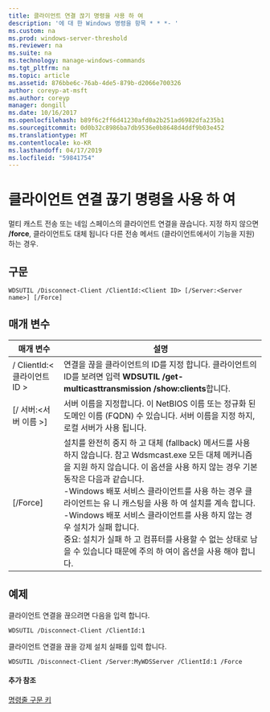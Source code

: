 ```yaml
---
title: 클라이언트 연결 끊기 명령을 사용 하 여
description: '에 대 한 Windows 명령을 항목 * * *- '
ms.custom: na
ms.prod: windows-server-threshold
ms.reviewer: na
ms.suite: na
ms.technology: manage-windows-commands
ms.tgt_pltfrm: na
ms.topic: article
ms.assetid: 876bbe6c-76ab-4de5-879b-d2066e700326
author: coreyp-at-msft
ms.author: coreyp
manager: dongill
ms.date: 10/16/2017
ms.openlocfilehash: b89f6c2ff6d41230afd0a2b251ad6982dfa235b1
ms.sourcegitcommit: 0d0b32c8986ba7db9536e0b8648d4ddf9b03e452
ms.translationtype: MT
ms.contentlocale: ko-KR
ms.lasthandoff: 04/17/2019
ms.locfileid: "59841754"
---
```

# <a name="using-the-disconnect-client-command"></a>클라이언트 연결 끊기 명령을 사용 하 여



멀티 캐스트 전송 또는 네임 스페이스의 클라이언트 연결을 끊습니다. 지정 하지 않으면 **/force**, 클라이언트도 대체 됩니다 다른 전송 메서드 (클라이언트에서이 기능을 지원) 하는 경우.

## <a name="syntax"></a>구문

```
WDSUTIL /Disconnect-Client /ClientId:<Client ID> [/Server:<Server name>] [/Force]
```

## <a name="parameters"></a>매개 변수

|매개 변수|설명|
|---------|-----------|
|/ ClientId:\<클라이언트 ID >|연결을 끊을 클라이언트의 ID를 지정 합니다. 클라이언트의 ID를 보려면 입력 **WDSUTIL /get-multicasttransmission /show:clients**합니다.|
|[/ 서버:\<서버 이름 >]|서버 이름을 지정합니다. 이 NetBIOS 이름 또는 정규화 된 도메인 이름 (FQDN) 수 있습니다. 서버 이름을 지정 하지, 로컬 서버가 사용 됩니다.|
|[/Force]|설치를 완전히 중지 하 고 대체 (fallback) 메서드를 사용 하지 않습니다. 참고 Wdsmcast.exe 모든 대체 메커니즘을 지원 하지 않습니다. 이 옵션을 사용 하지 않는 경우 기본 동작은 다음과 같습니다.</br>-Windows 배포 서비스 클라이언트를 사용 하는 경우 클라이언트는 유 니 캐스팅을 사용 하 여 설치를 계속 합니다.</br>-Windows 배포 서비스 클라이언트를 사용 하지 않는 경우 설치가 실패 합니다.</br>중요: 설치가 실패 하 고 컴퓨터를 사용할 수 없는 상태로 남을 수 있습니다 때문에 주의 하 여이 옵션을 사용 해야 합니다.|

## <a name="BKMK_examples"></a>예제

클라이언트 연결을 끊으려면 다음을 입력 합니다.
```
WDSUTIL /Disconnect-Client /ClientId:1
```
클라이언트 연결을 끊을 강제 설치 실패를 입력 합니다.
```
WDSUTIL /Disconnect-Client /Server:MyWDSServer /ClientId:1 /Force
```

#### <a name="additional-references"></a>추가 참조

[명령줄 구문 키](command-line-syntax-key.md)